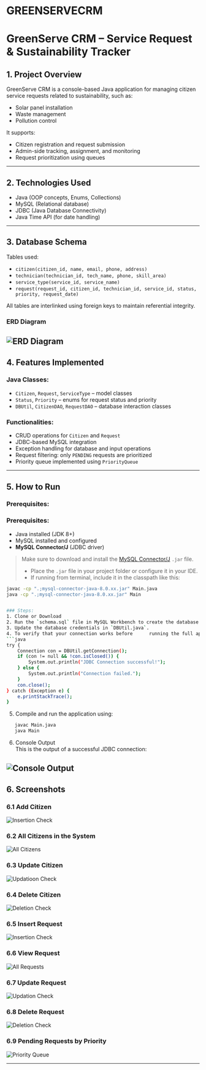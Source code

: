 # GREENSERVECRM
# GreenServe CRM – Service Request & Sustainability Tracker

## 1. Project Overview
GreenServe CRM is a console-based Java application for managing citizen service requests related to sustainability, such as:
- Solar panel installation
- Waste management
- Pollution control

It supports:
- Citizen registration and request submission
- Admin-side tracking, assignment, and monitoring
- Request prioritization using queues

---

## 2. Technologies Used
- Java (OOP concepts, Enums, Collections)
- MySQL (Relational database)
- JDBC (Java Database Connectivity)
- Java Time API (for date handling)

---

## 3. Database Schema
Tables used:
- `citizen(citizen_id, name, email, phone, address)`
- `technician(technician_id, tech_name, phone, skill_area)`
- `service_type(service_id, service_name)`
- `request(request_id, citizen_id, technician_id, service_id, status, priority, request_date)`

All tables are interlinked using foreign keys to maintain referential integrity.

### ERD Diagram
![ERD Diagram](screenshots/erd.png)
---

## 4. Features Implemented

### Java Classes:
- `Citizen`, `Request`, `ServiceType` – model classes
- `Status`, `Priority` – enums for request status and priority
- `DBUtil`, `CitizenDAO`, `RequestDAO` – database interaction classes

### Functionalities:
- CRUD operations for `Citizen` and `Request`
- JDBC-based MySQL integration
- Exception handling for database and input operations
- Request filtering: only `PENDING` requests are prioritized
- Priority queue implemented using `PriorityQueue`

---

## 5. How to Run

### Prerequisites:
### Prerequisites:
- Java installed (JDK 8+)
- MySQL installed and configured
- **MySQL Connector/J** (JDBC driver)

> Make sure to download and install the [MySQL Connector/J](https://dev.mysql.com/downloads/connector/j/) `.jar` file.
> - Place the `.jar` file in your project folder or configure it in your IDE.
> - If running from terminal, include it in the classpath like this:
```bash
javac -cp ".;mysql-connector-java-8.0.xx.jar" Main.java
java -cp ".;mysql-connector-java-8.0.xx.jar" Main


### Steps:
1. Clone or Download
2. Run the `schema.sql` file in MySQL Workbench to create the database and tables.
3. Update the database credentials in `DBUtil.java`.
4. To verify that your connection works before      running the full app,In Main.java, temporarily add this code:
```java
try {
    Connection con = DBUtil.getConnection();
    if (con != null && !con.isClosed()) {
        System.out.println("JDBC Connection successful!");
    } else {
        System.out.println("Connection failed.");
    }
    con.close();
} catch (Exception e) {
    e.printStackTrace();
}
```

5. Compile and run the application using:
```bash
   javac Main.java
   java Main
```
6. Console Output  
This is the output of a successful JDBC connection:

![Console Output](screenshots/connection.png)
---

## 6. Screenshots

### 6.1 Add Citizen
![Insertion Check](screenshots/citizeninsert.png)

### 6.2 All Citizens in the System
![All Citizens](screenshots/view_citizen_record.png)

### 6.3 Update Citizen
![Updatioon Check](screenshots/citizenupdate.png)

### 6.4 Delete Citizen
![Deletion Check](screenshots/citizendelete.png)

### 6.5 Insert Request
![Insertion Check](screenshots/add_request.png)

### 6.6 View Request
![All Requests](screenshots/view_all_request.png)

### 6.7 Update Request
![Updation Check](screenshots/update_request.png)

### 6.8 Delete Request
![Deletion Check](screenshots/request_delete.png)

### 6.9 Pending Requests by Priority
![Priority Queue](screenshots/priorityqueue.png)

---